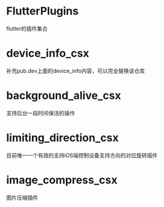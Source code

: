 # FlutterPlugins
flutter的插件集合


# device_info_csx
补充pub.dev上面的device_info内容，可以完全替换该仓库



# background_alive_csx
支持后台一段时间保活的操作


# limiting_direction_csx
目前唯一一个有效的支持iOS端控制设备支持方向的对应旋转插件


# image_compress_csx
图片压缩插件
